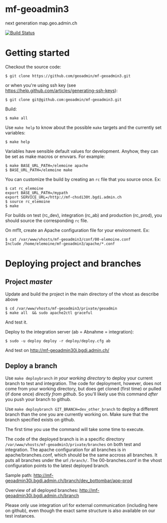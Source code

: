 mf-geoadmin3
============

next generation map.geo.admin.ch

[![Build Status](https://travis-ci.org/geoadmin/mf-geoadmin3.png?branch=master)](https://travis-ci.org/geoadmin/mf-geoadmin3)

# Getting started

Checkout the source code:

    $ git clone https://github.com/geoadmin/mf-geoadmin3.git

or when you're using ssh key (see https://help.github.com/articles/generating-ssh-keys):

    $ git clone git@github.com:geoadmin/mf-geoadmin3.git

Build:

    $ make all

Use `make help` to know about the possible `make` targets and the currently set variables:

    $ make help

Variables have sensible default values for development. Anyhow, they can be set as make macros or envvars. For example:

    $ make BASE_URL_PATH=/elemoine apache 
    $ BASE_URL_PATH=/elemoine make 

You can customize the build by creating an `rc` file that you source once. Ex:  

    $ cat rc_elemoine 
    export BASE_URL_PATH=/mypath
    export SERVICE_URL=/http://mf-chsdi30t.bgdi.admin.ch
    $ source rc_elemoine 
    $ make  

For builds on test (rc_dev), integration (rc_ab) and production (rc_prod), you
should source the corresponding `rc` file.

On mf1t, create an Apache configuration file for your environment. Ex:

    $ cat /var/www/vhosts/mf-geoadmin3/conf/00-elemoine.conf
    Include /home/elemoine/mf-geoadmin3/apache/*.conf 

# Deploying project and branches

## Project *master*

Update and build the project in the main directory of the vhost as
describe above

    $ cd /var/www/vhosts/mf-geoadmin3/private/geoadmin
    $ make all  && sudo apache2ctl graceful

And test it.

Deploy to the integration server (ab = Abnahme = integration):
    
    $ sudo -u deploy deploy -r deploy/deploy.cfg ab

And test on http://mf-geoadmin30i.bgdi.admin.ch/

## Deploy a branch

Use `make deploybranch` *in your working directory* to deploy your current 
branch to test and integration. The code for deployment, however, does not 
come from your working directory, but does get cloned (first time) or pulled
(if done once) *directly from github*. So you'll likely use this command 
*after* you push your branch to github.

Use `make deploybranch GIT_BRANCH=dev_other_branch` to deploy a different 
branch than the one you are currently working on. Make sure that the branch 
specified exists on github.

The first time you use the command will take some time to execute.

The code of the deployed branch is in a specific directory 
`/var/www/vhosts/mf-geoadmin3/private/branches` on both test and integration. 
The apache configuration for all branches is in apache/branches.conf, which 
should be the same accross all branches. It puts all branches under the 
url `/branch/`. The 00-branches.conf in the vhost configuration points to the 
latest deployed branch.

Sample path:
http://mf-geoadmin30i.bgdi.admin.ch/branch/dev_bottombar/app-prod

Overview of all deployed branches: http://mf-geoadmin30i.bgdi.admin.ch/branch

Please only use integration url for external communication (including here on 
github), even though the exact same structure is also available on our test 
instances.
